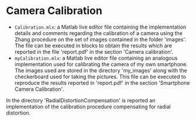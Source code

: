 # Camera Calibration

- `Calibration.mlx`: a Matlab live editor file containing the implementation details and comments regarding the calibration of a camera using the Zhang procedure on the set of images contained in the folder 'images'. The file can be executed in blocks to obtain the results which are reported in the file 'report.pdf' in the section 'Camera calibration'.
- `myCalibration.mlx`: a Matlab live editor file containing an analogous implementation used for calibrating the camera of my own smartphone. The images used are stored in the directory 'my_images' along with the checkerboard used for taking the pictures. This file can be executed to reproduce the results reported in 'report.pdf' in the section 'Smartphone Camera Calibration'.

In the directory 'RadialDistortionCompensation' is reported an implementation of the calibration procedure compensating for radial distortion. 
